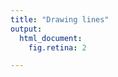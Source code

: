 ```yaml
---
title: "Drawing lines"
output:
  html_document:
    fig.retina: 2

---
```



<!--  Set the working directory to the repository's base directory; this assumes the report is nested inside of only one directory.-->


















